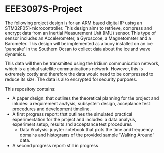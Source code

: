 # EEE3097S-Project

The following project design is for an ARM based digital IP using an STM32F051-microcontroller. This design aims to retrieve, compress and encrypt data from an Inertial Measurement Unit (IMU) sensor. This type of sensor includes an Accelerometer, a Gyroscope, a Magnetometer and a Barometer. This design will be implemented as a buoy installed on an ice 'pancake' in the Southern Ocean to collect data about the ice and wave dynamics. 

This data will then be transmitted using the Iridium communication network, which is a global satellite communications network. However, this is extremely costly and therefore the data would need to be compressed to reduce its size. The data is also encrypted for security purposes. 

This repository contains:
- A paper design: that outlines the theoretical planning for the project and inludes: a requirement analysis, subsystem design, acceptance test procedures and development timeline. 
- A first progress report: that outlines the simulated practical experimentation for the project and includes: a data analysis, experiment setup, results and acceptance test procedures. 
    - Data Analysis: jupyter notebook that plots the time and frequency domains and histograms of the provided sample 'Walking Around' data.
- A second progress report: still in progress


